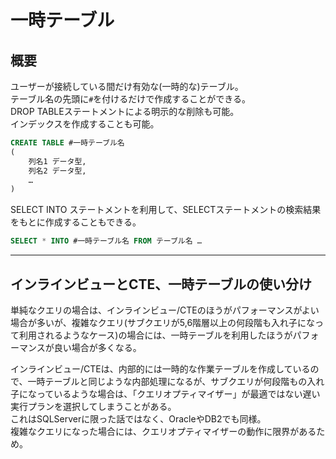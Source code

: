 # 一時テーブル

## 概要

ユーザーが接続している間だけ有効な(一時的な)テーブル。  
テーブル名の先頭に`#`を付けるだけで作成することができる。  
DROP TABLEステートメントによる明示的な削除も可能。  
インデックスを作成することも可能。  

``` sql
CREATE TABLE #一時テーブル名
(
    列名1 データ型,
    列名2 データ型,
    …
)
```

SELECT INTO ステートメントを利用して、SELECTステートメントの検索結果をもとに作成することもできる。  

``` sql
SELECT * INTO #一時テーブル名 FROM テーブル名 …
```

---

## インラインビューとCTE、一時テーブルの使い分け

単純なクエリの場合は、インラインビュー/CTEのほうがパフォーマンスがよい場合が多いが、複雑なクエリ(サブクエリが5,6階層以上の何段階も入れ子になって利用されるようなケース)の場合には、一時テーブルを利用したほうがパフォーマンスが良い場合が多くなる。  

インラインビュー/CTEは、内部的には一時的な作業テーブルを作成しているので、一時テーブルと同じような内部処理になるが、サブクエリが何段階もの入れ子になっているような場合は、「クエリオプティマイザー」が最適ではない遅い実行プランを選択してしまうことがある。  
これはSQLServerに限った話ではなく、OracleやDB2でも同様。  
複雑なクエリになった場合には、クエリオプティマイザーの動作に限界があるため。  

